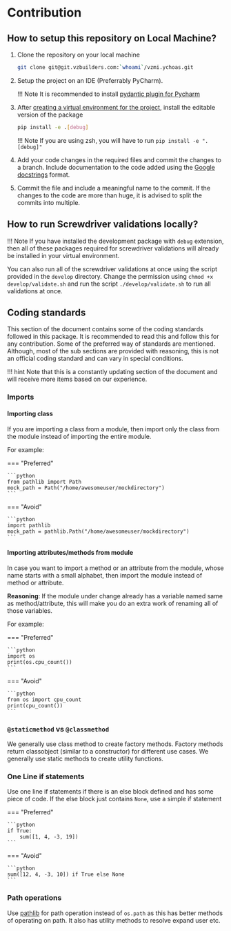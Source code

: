 # Contribution

## How to setup this repository on Local Machine?

1. Clone the repository on your local machine

    ```bash
    git clone git@git.vzbuilders.com:`whoami`/vzmi.ychoas.git
    ```

2. Setup the project on an IDE (Preferrably PyCharm).

    !!! Note
        It is recommended to install [pydantic plugin for Pycharm](https://pydantic-docs.helpmanual.io/pycharm_plugin/)

3. After [creating a virtual environment for the project](https://www.jetbrains.com/help/pycharm/creating-virtual-environment.html),
install the editable version of the package

    ```bash
    pip install -e .[debug]
    ```
    
    !!! Note
        If you are using zsh, you will have to run `pip install -e ".[debug]"`

4. Add your code changes in the required files and commit the changes to a branch. Include documentation
to the code added using the [Google docstrings](https://sphinxcontrib-napoleon.readthedocs.io/en/latest/example_google.html) format.

5. Commit the file and include a meaningful name to the commit. If the changes to the code
are more than huge, it is advised to split the commits into multiple.

## How to run Screwdriver validations locally?

!!! Note
    If you have installed the development package with `debug` extension, then all of these
    packages required for screwdriver validations will already be installed in your virtual environment.

You can also run all of the screwdriver validations at once using the script
provided in the `develop` directory. Change the permission using `chmod +x develop/validate.sh`
and run the script `./develop/validate.sh` to run all validations at once.

## Coding standards

This section of the document contains some of the coding standards
followed in this package. It is recommended to read this and follow this
for any contribution. Some of the preferred way of standards are mentioned.
Although, most of the sub sections are provided with reasoning, this is not an
official coding standard and can vary in special conditions.

!!! hint
    Note that this is a constantly updating section of the document
    and will receive more items based on our experience.

### Imports

#### Importing class

If you are importing a class from a module, then import only the class from the module 
instead of importing the entire module.

For example:

=== "Preferred"

    ```python
    from pathlib import Path
    mock_path = Path("/home/awesomeuser/mockdirectory")
    ```

=== "Avoid"

    ```python
    import pathlib
    mock_path = pathlib.Path("/home/awesomeuser/mockdirectory")
    ```

#### Importing attributes/methods from module

In case you want to import a method or an attribute from the module, 
whose name starts with a small alphabet, then import the module instead of
method or attribute.

**Reasoning**: If the module under change already has a variable named
same as method/attribute, this will make you do an extra work of renaming
all of those variables.

For example:

=== "Preferred"

    ```python
    import os
    print(os.cpu_count())
    ```

=== "Avoid"
    
    ```python
    from os import cpu_count
    print(cpu_count())
    ```

### `@staticmethod` vs `@classmethod`

We generally use class method to create factory methods. Factory methods return classobject
(similar to a constructor) for different use cases. We generally use static methods to create
utility functions.

### One Line if statements

Use one line if statements if there is an else block defined and has some
piece of code. If the else block just contains `None`, use a simple if statement

=== "Preferred"

    ```python
    if True:
        sum([1, 4, -3, 19])
    ```

=== "Avoid"
    
    ```python
    sum([12, 4, -3, 10]) if True else None
    ```
    
### Path operations

Use [pathlib](https://docs.python.org/3/library/pathlib.html) for path operation instead of
`os.path` as this has better methods of operating on path. It also has utility methods to resolve
expand user etc. 